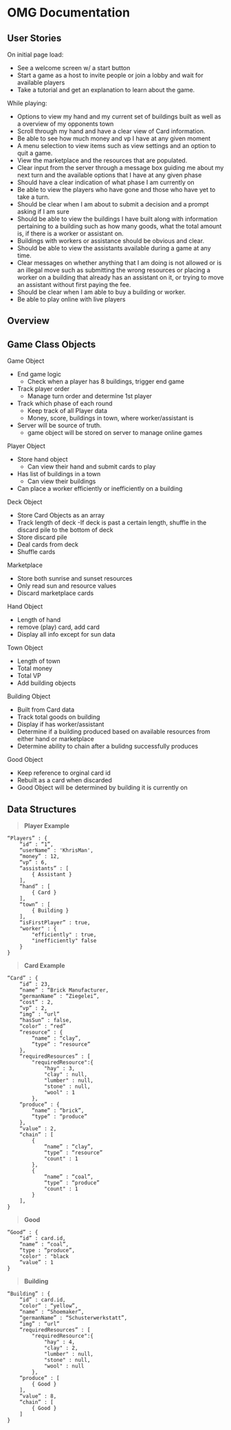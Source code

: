# OMG Documentation 

## User Stories
On initial page load: 
- See a welcome screen w/ a start button
- Start a game as a host to invite people or join a lobby and wait for available players
- Take a tutorial and get an explanation to learn about the game. 

While playing: 
- Options to view my hand and my current set of buildings built as well as a overview of my opponents town
- Scroll through my hand and have a clear view of Card information. 
- Be able to see how much money and vp I have at any given moment
- A menu selection to view items such as view settings and an option to quit a game. 
- View the marketplace and the resources that are populated. 
- Clear input from the server through a message box guiding me about my next turn and the available options that I have at any given phase
- Should have a clear indication of what phase I am currently on
- Be able to view the players who have gone and those who have yet to take a turn.
- Should be clear when I am about to submit a decision and a prompt asking if I am sure
- Should be able to view the buildings I have built along with information pertaining to a building such as how many goods, what the total amount is, if there is a worker or assistant on. 
- Buildings with workers or assistance should be obvious and clear. 
- Should be able to view the assistants available during a game at any time. 
- Clear messages on whether anything that I am doing is not allowed or is an illegal move such as submitting the wrong resources or placing a worker on a building that already has an assistant on it, or trying to move an assistant without first paying the fee. 
- Should be clear when I am able to buy a building or worker.
- Be able to play online with live players



## Overview

## Game Class Objects
Game Object
- End game logic
    - Check when a player has 8 buildings, trigger end game
- Track player order
    - Manage turn order and determine 1st player
- Track which phase of each round
    - Keep track of all Player data
    - Money, score, buildings in town, where worker/assistant is
- Server will be source of truth.
    - game object will be stored on server to manage online games

Player Object
- Store hand object
    - Can view their hand and submit cards to play
- Has list of buildings in a town 
    - Can view their buildings 
- Can place a worker efficiently or inefficiently on a building

Deck Object
- Store Card Objects as an array
- Track length of deck
    -If deck is past a certain length, shuffle in the discard pile to the bottom of deck
- Store discard pile 
- Deal cards from deck
- Shuffle cards

Marketplace
- Store both sunrise and sunset resources
- Only read sun and resource values 
- Discard marketplace cards

Hand Object
- Length of hand
- remove (play) card, add card
- Display all info except for sun data

Town Object
- Length of town
- Total money
- Total VP
- Add building objects

Building Object
- Built from Card data
- Track total goods on building
- Display if has worker/assistant
- Determine if a building produced based on available resources from either hand or marketplace
- Determine ability to chain after a bulidng successfully produces

Good Object
- Keep reference to orginal card id
- Rebuilt as a card when discarded
- Good Object will be determined by building it is currently on








## Data Structures
> **Player Example**
```
“Players” : {
	“id” : “1”,
	“userName” : 'KhrisMan',
	“money” : 12,
	“vp” : 6, 
	“assistants” : [
        { Assistant }
    ],
	“hand” : [
        { Card }
    ],
	“town” : [
        { Building }
    ],
	“isFirstPlayer” : true,
    "worker" : {
        "efficiently" : true,
        "inefficiently" false
    }
}
```
> **Card Example**
```
“Card” : {
	“id” : 23,
	“name” : “Brick Manufacturer,
	“germanName” : “Ziegelei”,
	“cost” : 2,
	“vp” : 2,
	“img” : “url”
	“hasSun” : false,
	“color” : “red”
	“resource” : { 
        “name” : “clay”,
		“type” : “resource” 
    },
	“requiredResources” : [
        "requiredResource":{
            "hay" : 3,
            "clay" : null,
            "lumber" : null,
            "stone" : null,
            "wool" : 1
        },
	“produce” : { 
        “name” : “brick”,
        “type” : “produce” 
    },
	“value” : 2,
	“chain” : [
		{ 
            “name” : “clay”,
            “type” : “resource” 
            "count" : 1
        },
        { 
            “name” : “coal”,
            “type” : “produce” 
            "count" : 1
        }
	],
}
```
>**Good**
```
“Good” : {
	“id” : card.id,
	“name” : “coal”,
	“type : “produce”,
    "color" : "black
	“value” : 1
}
```
>**Building**
```
“Building” : {
	“id” : card.id,
	“color” : “yellow”,
	“name” : “Shoemaker”,
    “germanName” : “Schusterwerkstatt”,
    “img” : “url”
    “requiredResources” : [
        "requiredResource":{
            "hay" : 4,
            "clay" : 2,
            "lumber" : null,
            "stone" : null,
            "wool" : null
        },
    “produce” : [
        { Good }
    ],
    “value” : 8,
    “chain” : [
        { Good }
    ]
}
```

